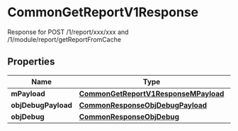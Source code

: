 

# CommonGetReportV1Response

Response for POST /1/report/xxx/xxx and /1/module/report/getReportFromCache

## Properties

| Name | Type | Description | Notes |
|------------ | ------------- | ------------- | -------------|
|**mPayload** | [**CommonGetReportV1ResponseMPayload**](CommonGetReportV1ResponseMPayload.md) |  |  |
|**objDebugPayload** | [**CommonResponseObjDebugPayload**](CommonResponseObjDebugPayload.md) |  |  [optional] |
|**objDebug** | [**CommonResponseObjDebug**](CommonResponseObjDebug.md) |  |  [optional] |



